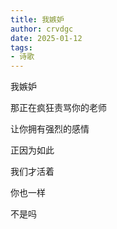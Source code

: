 ```yaml
---
title: 我嫉妒
author: crvdgc
date: 2025-01-12
tags:
- 诗歌
---
```


我嫉妒

那正在疯狂责骂你的老师

让你拥有强烈的感情

正因为如此

我们才活着

你也一样

不是吗
